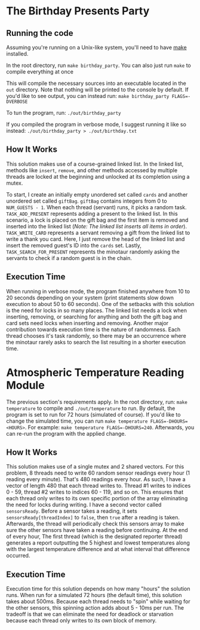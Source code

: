 # The Birthday Presents Party

## Running the code

Assuming you're running on a Unix-like system, you'll need to have [make](https://www.gnu.org/software/make/) installed.

In the root directory, run `make birthday_party`. You can also just run `make` to compile everything at once

This will compile the necessary sources into an executable located in the `out` directory. Note that nothing will be printed to the console by default. If you'd like to see output, you can instead run: `make birthday_party FLAGS=-DVERBOSE`

To tun the program, run: `./out/birthday_party`

If you compiled the program in verbose mode, I suggest running it like so instead: `./out/birthday_party > ./out/birthday.txt`

## How It Works

This solution makes use of a course-grained linked list. In the linked list, methods like `insert`, `remove`, and other methods accessed by multiple threads are locked at the beginning and unlocked at its completion using a mutex.

To start, I create an initially empty unordered set called `cards` and another unordered set called `giftBag`. `giftBag` contains integers from 0 to `NUM_GUESTS - 1`. When each thread (servant) runs, it picks a random task. `TASK_ADD_PRESENT` represents adding a present to the linked list. In this scenario, a lock is placed on the gift bag and the first item is removed and inserted into the linked list (_Note: The linked list inserts all items in order_). `TASK_WRITE_CARD` represents a servant removing a gift from the linked list to write a thank you card. Here, I just remove the head of the linked list and insert the removed guest's ID into the `cards` set. Lastly, `TASK_SEARCH_FOR_PRESENT` represents the minotaur randomly asking the servants to check if a random guest is in the chain.

## Execution Time

When running in verbose mode, the program finished anywhere from 10 to 20 seconds depending on your system (print statements slow down execution to about 50 to 60 seconds). One of the setbacks with this solution is the need for locks in so many places. The linked list needs a lock when inserting, removing, or searching for anything and both the gift bag and card sets need locks when inserting and removing. Another major contribution towards execution time is the nature of randomness. Each thread chooses it's task randomly, so there may be an occurrence where the minotaur rarely asks to search the list resulting in a shorter execution time.


# Atmospheric Temperature Reading Module

The previous section's requirements apply. In the root directory, run: `make temperature` to compile and `./out/temperature` to run. By default, the program is set to run for 72 hours (simulated of course). If you'd like to change the simulated time, you can run `make temperature FLAGS=-DHOURS=<HOURS>`. For example: `make temperature FLAGS=-DHOURS=240`. Afterwards, you can re-run the program with the applied change.

## How It Works

This solution makes use of a single mutex and 2 shared vectors. For this problem, 8 threads need to write 60 random sensor readings every hour (1 reading every minute). That's 480 readings every hour. As such, I have a vector of length 480 that each thread writes to. Thread #1 writes to indices 0 - 59, thread #2 writes to indices 60 - 119, and so on. This ensures that each thread only writes to its own specific portion of the array eliminating the need for locks during writing. I have a second vector called `sensorsReady`. Before a sensor takes a reading, it sets `sensorsReady[threadIndex]` to `false`, then `true` after a reading is taken. Afterwards, the thread will periodically check this sensors array to make sure the other sensors have taken a reading before continuing. At the end of every hour, The first thread (which is the designated reporter thread) generates a report outputting the 5 highest and lowest temperatures along with the largest temperature difference and at what interval that difference occurred.

## Execution Time
Execution time for this solution depends on how many "hours" the solution runs. When run for a simulated 72 hours (the default time), this solution takes about 500ms. Because each thread needs to "spin" while waiting for the other sensors, this spinning action adds about 5 - 10ms per run. The tradeoff is that we can eliminate the need for deadlock or starvation because each thread only writes to its own block of memory.
